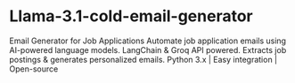 # Llama-3.1-cold-email-generator
Email Generator for Job Applications Automate job application emails using AI-powered language models. LangChain &amp; Groq API powered. Extracts job postings &amp; generates personalized emails. Python 3.x | Easy integration | Open-source
